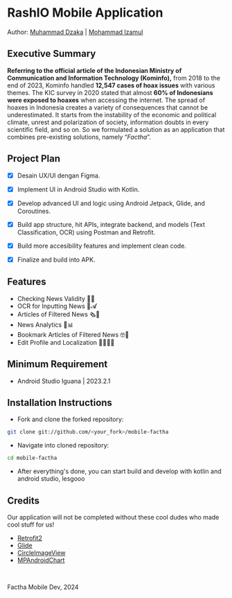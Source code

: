 # RashIO Mobile Application
Author: [Muhammad Dzaka](https://linkedin.com/in/mhmddzk/) | [Mohammad Izamul](https://www.linkedin.com/in/izamulfikri/)

<span>

## Executive Summary

<span>

**Referring to the official article of the Indonesian Ministry of Communication and Information Technology (Kominfo),** from 2018 to the end of 2023, Kominfo handled **12,547 cases of hoax issues** with various themes. The KIC survey in 2020 stated that almost **60% of Indonesians were exposed to hoaxes** when accessing the internet. The spread of hoaxes in Indonesia creates a variety of consequences that cannot be underestimated. It starts from the instability of the economic and political climate, unrest and polarization of society, information doubts in every scientific field, and so on. So we formulated a solution as an application that combines pre-existing solutions, namely “*Factha*”.

## Project Plan

<span>


- [x] Desain UX/UI dengan Figma.

- [x] Implement UI in Android Studio with Kotlin.

- [x] Develop advanced UI and logic using Android Jetpack, Glide, and Coroutines.

- [x] Build app structure, hit APIs, integrate backend, and models (Text Classification, OCR) using Postman and Retrofit.

- [x] Build more accesibility features and implement clean code.

- [x] Finalize and build into APK.

## Features

<span>

- Checking News Validity 📰✅
- OCR for Inputting News 🤳𝓐
- Articles of Filtered News 🗞️📲
- News Analytics 📰📊
- Bookmark Articles of Filtered News 🤓📲
- Edit Profile and Localization 🙍‍♀️🙎‍♂️

## Minimum Requirement

<span>

- Android Studio Iguana | 2023.2.1 

## Installation Instructions

<span>

- Fork and clone the forked repository:

```bash
git clone git://github.com/<your_fork>/mobile-factha
```

- Navigate into cloned repository:
  
```bash
cd mobile-factha
```

- After everything's done, you can start build and develop with kotlin and android studio, lesgooo

## Credits

<span>

Our application will not be completed without these cool dudes who made cool stuff for us!

- [Retrofit2](https://square.github.io/retrofit/)
- [Glide](https://github.com/bumptech/glide)
- [CircleImageView](https://github.com/hdodenhof/CircleImageView)
- [MPAndroidChart](https://github.com/PhilJay/MPAndroidChart)

<br>

Factha Mobile Dev, 2024

